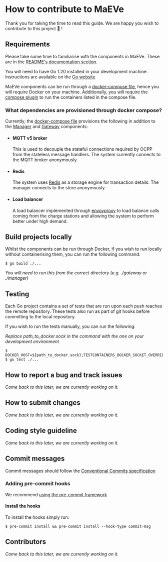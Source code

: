 # How to contribute to MaEVe
Thank you for taking the time to read this guide. We are happy you wish to contribute to this project :partying_face: !

## Requirements
Please take some time to familiarise with the components in MaEVe. These are in the [README's documentation section](./README.md/#documentation).

You will need to have Go 1.20 installed in your development machine. Instructions are available on the [Go website](https://go.dev/doc/install)

MaEVe components can be run through a [docker-compose file](./docker-compose.yml), hence you will require Docker on your machine. 
Additionally, you will require the [compose plugin](https://docs.docker.com/compose/install) to run the containers listed in the compose file.

### What dependencies are provisioned through docker compose?
Currently, the [docker-compose file](./docker-compose.yml) provisions the following 
in addition to the [Manager](./docs/manager.md) and [Gateway](./docs/gateway.md) components:

- #### MQTT v5 broker
    This is used to decouple the stateful connections required by OCPP from the stateless message handlers. The system currently 
connects to the MQTT broker anonymously.

- #### Redis
    The system uses [Redis](https://redis.io/) as a storage engine for transaction details. The manager connects to the store anonymously.

- #### Load balancer
    A load balancer implemented through [envoyproxy](https://www.envoyproxy.io/) to load balance calls coming from the charge stations and allowing the system to
perform better under high demand.

## Build projects locally
Whilst the components can be run through Docker, if you wish to run locally without containerising them, you can run the following command:
```shell
$ go build ./...
```
_You will need to run this from the correct directory (e.g. ./gateway or ./manager)_

## Testing
Each Go project contains a set of tests that are run upon each push reaches the remote repository. 
These tests also run as part of git hooks before committing to the local repository.

If you wish to run the tests manually, you can run the following:

_Replace path_to_docker.sock in the command with the one on your development environment_
```shell
$ DOCKER_HOST=${path_to_docker.sock};TESTCONTAINERS_DOCKER_SOCKET_OVERRIDE=/var/run/docker.sock
$ go test ./...
```

## How to report a bug and track issues
_Come back to this later, we are currently working on it._

## How to submit changes
_Come back to this later, we are currently working on it._

## Coding style guideline
_Come back to this later, we are currently working on it._

## Commit messages
Commit messages should follow the [Conventional Commits specification](https://www.conventionalcommits.org/en/v1.0.0/)

### Adding pre-commit hooks
We recommend [using the pre-commit framework](https://pre-commit.com/#install) 

#### Install the hooks
To install the hooks simply run:
```shell
$ pre-commit install && pre-commit install --hook-type commit-msg
```

## Contributors
_Come back to this later, we are currently working on it._